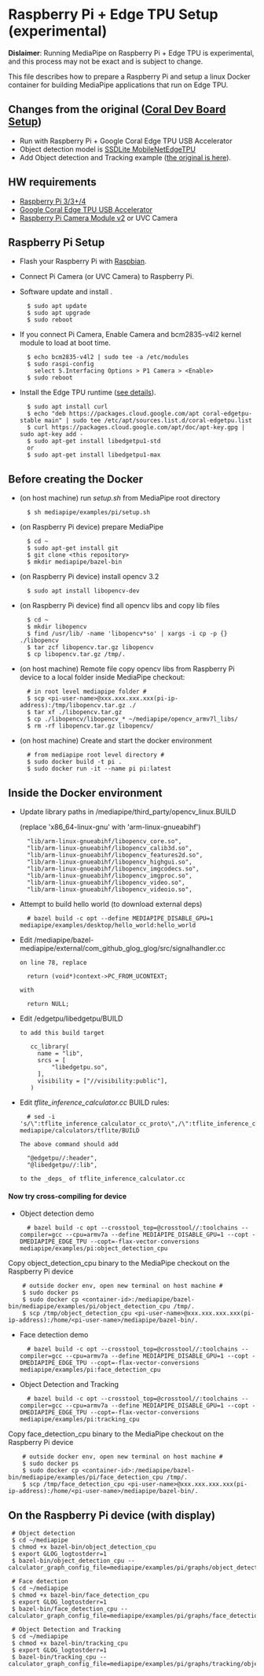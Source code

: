 # Raspberry Pi + Edge TPU Setup (experimental)

**Dislaimer**: Running MediaPipe on Raspberry Pi + Edge TPU is experimental, and this process may not be exact and is subject to change.

This file describes how to prepare a Raspberry Pi and setup a linux Docker container for building MediaPipe applications that run on Edge TPU.

## Changes from the original ([Coral Dev Board Setup](https://github.com/google/mediapipe/tree/master/mediapipe/examples/coral))

* Run with Raspberry Pi + Google Coral Edge TPU USB Accelerator
* Object detection model is [SSDLite MobileNetEdgeTPU](https://github.com/tensorflow/models/blob/master/research/object_detection/g3doc/detection_model_zoo.md#pixel4-edge-tpu-models)
* Add Object detection and Tracking example ([the original is here](https://github.com/NobuoTsukamoto/mediapipe/blob/master/mediapipe/docs/object_tracking_mobile_gpu.md)).

## HW requirements

* [Raspberry Pi 3/3+/4](https://www.raspberrypi.org/)
* [Google Coral Edge TPU USB Accelerator](https://coral.ai/products/accelerator)
* [Raspberry Pi Camera Module v2](https://www.raspberrypi.org/products/camera-module-v2/) or UVC Camera

## Raspberry Pi Setup

* Flash your Raspberry Pi with [Raspbian](https://www.raspberrypi.org/downloads/raspbian/).
* Connect Pi Camera (or UVC Camera) to Raspberry Pi.
* Software update and install .

        $ sudo apt update
        $ sudo apt upgrade
        $ sudo reboot

* If you connect Pi Camera, Enable Camera and bcm2835-v4l2 kernel module to load at boot time.

        $ echo bcm2835-v4l2 | sudo tee -a /etc/modules
        $ sudo raspi-config
          select 5.Interfacing Options > P1 Camera > <Enable>
        $ sudo reboot

* Install the Edge TPU runtime ([see details](https://coral.withgoogle.com/docs/accelerator/get-started/#1-install-the-edge-tpu-runtime)).

        $ sudo apt install curl
        $ echo "deb https://packages.cloud.google.com/apt coral-edgetpu-stable main" | sudo tee /etc/apt/sources.list.d/coral-edgetpu.list
        $ curl https://packages.cloud.google.com/apt/doc/apt-key.gpg | sudo apt-key add - 
        $ sudo apt-get install libedgetpu1-std
        or
        $ sudo apt-get install libedgetpu1-max


## Before creating the Docker

* (on host machine) run _setup.sh_ from MediaPipe root directory

        $ sh mediapipe/examples/pi/setup.sh

* (on Raspberry Pi device) prepare MediaPipe

        $ cd ~
        $ sudo apt-get install git
        $ git clone <this repository>
        $ mkdir mediapipe/bazel-bin

* (on Raspberry Pi device) install opencv 3.2

        $ sudo apt install libopencv-dev

* (on Raspberry Pi device) find all opencv libs and copy lib files

        $ cd ~
        $ mkdir libopencv
        $ find /usr/lib/ -name 'libopencv*so' | xargs -i cp -p {} ./libopencv
        $ tar zcf libopencv.tar.gz libopencv
        $ cp libopencv.tar.gz /tmp/.


* (on host machine) Remote file copy opencv libs from Raspberry Pi device to a local folder inside MediaPipe checkout:

        # in root level mediapipe folder #
        $ scp <pi-user-name>@xxx.xxx.xxx.xxx(pi-ip-address):/tmp/libopencv.tar.gz ./
        $ tar xf ./libopencv.tar.gz
        $ cp ./libopencv/libopencv_* ~/mediapipe/opencv_armv7l_libs/
        $ rm -rf libopencv.tar.gz libopencv/

* (on host machine) Create and start the docker environment

        # from mediapipe root level directory #
        $ sudo docker build -t pi .
        $ sudo docker run -it --name pi pi:latest

## Inside the Docker environment

* Update library paths in /mediapipe/third_party/opencv_linux.BUILD

  (replace 'x86_64-linux-gnu' with 'arm-linux-gnueabihf')

        "lib/arm-linux-gnueabihf/libopencv_core.so",
        "lib/arm-linux-gnueabihf/libopencv_calib3d.so",
        "lib/arm-linux-gnueabihf/libopencv_features2d.so",
        "lib/arm-linux-gnueabihf/libopencv_highgui.so",
        "lib/arm-linux-gnueabihf/libopencv_imgcodecs.so",
        "lib/arm-linux-gnueabihf/libopencv_imgproc.so",
        "lib/arm-linux-gnueabihf/libopencv_video.so",
        "lib/arm-linux-gnueabihf/libopencv_videoio.so",

* Attempt to build hello world (to download external deps)

        # bazel build -c opt --define MEDIAPIPE_DISABLE_GPU=1 mediapipe/examples/desktop/hello_world:hello_world

* Edit  /mediapipe/bazel-mediapipe/external/com_github_glog_glog/src/signalhandler.cc

      on line 78, replace

        return (void*)context->PC_FROM_UCONTEXT;

      with

        return NULL;

* Edit  /edgetpu/libedgetpu/BUILD

      to add this build target

         cc_library(
           name = "lib",
           srcs = [
               "libedgetpu.so",
           ],
           visibility = ["//visibility:public"],
         )

* Edit *tflite_inference_calculator.cc*  BUILD rules:

        # sed -i 's/\":tflite_inference_calculator_cc_proto\",/\":tflite_inference_calculator_cc_proto\",\n\t\"@edgetpu\/\/:header\",\n\t\"@libedgetpu\/\/:lib\",/g' mediapipe/calculators/tflite/BUILD

      The above command should add

        "@edgetpu//:header",
        "@libedgetpu//:lib",

      to the _deps_ of tflite_inference_calculator.cc

#### Now try cross-compiling for device

* Object detection demo

        # bazel build -c opt --crosstool_top=@crosstool//:toolchains --compiler=gcc --cpu=armv7a --define MEDIAPIPE_DISABLE_GPU=1 --copt -DMEDIAPIPE_EDGE_TPU --copt=-flax-vector-conversions mediapipe/examples/pi:object_detection_cpu

 Copy object_detection_cpu binary to the MediaPipe checkout on the Raspberry Pi device

        # outside docker env, open new terminal on host machine #
        $ sudo docker ps
        $ sudo docker cp <container-id>:/mediapipe/bazel-bin/mediapipe/examples/pi/object_detection_cpu /tmp/.
        $ scp /tmp/object_detection_cpu <pi-user-name>@xxx.xxx.xxx.xxx(pi-ip-address):/home/<pi-user-name>/mediapipe/bazel-bin/.

* Face detection demo

        # bazel build -c opt --crosstool_top=@crosstool//:toolchains --compiler=gcc --cpu=armv7a --define MEDIAPIPE_DISABLE_GPU=1 --copt -DMEDIAPIPE_EDGE_TPU --copt=-flax-vector-conversions mediapipe/examples/pi:face_detection_cpu

* Object Detection and Tracking

        # bazel build -c opt --crosstool_top=@crosstool//:toolchains --compiler=gcc --cpu=armv7a --define MEDIAPIPE_DISABLE_GPU=1 --copt -DMEDIAPIPE_EDGE_TPU --copt=-flax-vector-conversions mediapipe/examples/pi:tracking_cpu

 Copy face_detection_cpu binary to the MediaPipe checkout on the Raspberry Pi device

        # outside docker env, open new terminal on host machine #
        $ sudo docker ps
        $ sudo docker cp <container-id>:/mediapipe/bazel-bin/mediapipe/examples/pi/face_detection_cpu /tmp/.
        $ scp /tmp/face_detection_cpu <pi-user-name>@xxx.xxx.xxx.xxx(pi-ip-address):/home/<pi-user-name>/mediapipe/bazel-bin/.

## On the Raspberry Pi device (with display)

     # Object detection
     $ cd ~/mediapipe
     $ chmod +x bazel-bin/object_detection_cpu
     $ export GLOG_logtostderr=1
     $ bazel-bin/object_detection_cpu --calculator_graph_config_file=mediapipe/examples/pi/graphs/object_detection_desktop_live.pbtxt

     # Face detection
     $ cd ~/mediapipe
     $ chmod +x bazel-bin/face_detection_cpu
     $ export GLOG_logtostderr=1
     $ bazel-bin/face_detection_cpu --calculator_graph_config_file=mediapipe/examples/pi/graphs/face_detection_desktop_live.pbtxt

     # Object Detection and Tracking
     $ cd ~/mediapipe
     $ chmod +x bazel-bin/tracking_cpu
     $ export GLOG_logtostderr=1
     $ bazel-bin/tracking_cpu --calculator_graph_config_file=mediapipe/examples/pi/graphs/tracking/object_detection_tracking_pi_edge_tpu.pbtxt
